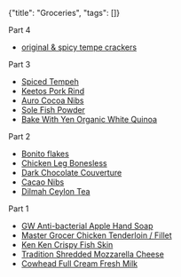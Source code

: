 {"title": "Groceries", "tags": []}

Part 4
* [original & spicy tempe crackers](https://shopee.sg/-Shop-Malaysia-original-spicy-tempe-crackers-500g-i.209277230.9736874970)

Part 3
* [Spiced Tempeh](https://kreyv.shop/product/spiced-tempeh/)
* [Keetos Pork Rind](https://keetos.com.sg/)
* [Auro Cocoa Nibs](https://www.lazada.sg/products/auro-chocolate-100-percent-cocoa-nibs-i305120145-s541198935.html)
* [Sole Fish Powder](https://www.lazada.sg/products/food-people-100-pure-flounder-sole-fish-powder-di-yu-fen-i1673079075-s8069675157.html)
* [Bake With Yen Organic White Quinoa](https://www.lazada.sg/products/bake-with-yen-organic-white-quinoa-500g-i633908383-s1903492692.html)

Part 2
* [Bonito flakes](https://www.lazada.sg/products/seaboss-hana-katsuo-bushi-bonito-flakes-i303402368-s536740964.html)
* [Chicken Leg Bonesless](https://www.lazada.sg/products/master-grocer-chicken-leg-boneless-pre-portion-6pcs-frozen-i305144326-s541244335.html)
* [Dark Chocolate Couverture](https://www.lazada.sg/products/callebaut-dark-chocolate-couverture-i992274208-s3601692754.html)
* [Cacao Nibs](https://www.lazada.sg/products/natures-superfoods-organic-raw-cacao-nibs-i302750757-s535996152.html)
* [Dilmah Ceylon Tea](https://www.lazada.sg/products/dilmah-premium-quality-100-pure-ceylon-tea-i301140391-s527168992.html)

Part 1
* [GW Anti-bacterial Apple Hand Soap](https://www.lazada.sg/products/gw-anti-bacterial-apple-hand-soap-i303706240-s537352697.html)
* [Master Grocer Chicken Tenderloin / Fillet](https://www.lazada.sg/products/master-grocer-chicken-tenderloin-fillet-individual-frozen-i559534411-s1591924289.html)
* [Ken Ken Crispy Fish Skin](https://www.lazada.sg/products/ken-ken-crispy-fish-skin-i321492186-s639516999.html)
* [Tradition Shredded Mozzarella Cheese](https://www.lazada.sg/products/tradition-shredded-mozzarella-cheese-i301170240-s527260609.html)
* [Cowhead Full Cream Fresh Milk](https://www.lazada.sg/products/cowhead-full-cream-fresh-milk-i301094808-s527070990.html)

